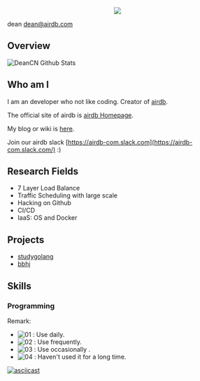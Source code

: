 
<div align="center"><img src="https://s1.ax1x.com/2020/07/22/U7AME6.png" /></div>

dean dean@airdb.com

## Overview

![DeanCN Github Stats](https://github-readme-stats.vercel.app/api?username=deancn&show_icons=true)


## Who am I

I am an developer who not like coding.
Creator of [airdb](https://github.com/airdb). 

The official site of airdb is [airdb Homepage](https://www.airdb.com).

My blog or wiki is [here](https://airdb-wiki.github.io).

Join our airdb slack [https://airdb-com.slack.com](https://airdb-com.slack.com/) :)

## Research Fields
  - 7 Layer Load Balance
  - Traffic Scheduling with large scale
  - Hacking on Github
  - CI/CD
  - IaaS: OS and Docker
  
## Projects

- [studygolang](https://airdb-wiki.github.io/studygolang) 
- [bbhj](https://airdb-wiki.github.io/bbhj) 

## Skills

### Programming

Remark:
 - ![01](https://s1.ax1x.com/2020/07/22/U74gZ6.png) : Use daily.
 - ![02](https://s1.ax1x.com/2020/07/22/U746qx.png) : Use frequently.
 - ![03](https://s1.ax1x.com/2020/07/22/U74ys1.png) : Use occasionally .
 - ![04](https://s1.ax1x.com/2020/07/22/U74sMR.png) : Haven't used it for a long time.


[![asciicast](https://asciinema.org/a/349438.svg)](https://asciinema.org/a/349438)
